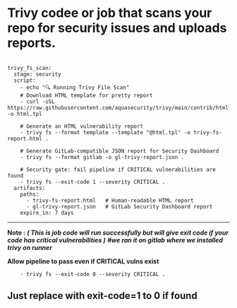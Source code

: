 # Trivy codee or job that scans your repo for security issues and uploads reports.
```

trivy_fs_scan:
  stage: security
  script:
    - echo "🔍 Running Trivy File Scan"
    # Download HTML template for pretty report
    - curl -sSL https://raw.githubusercontent.com/aquasecurity/trivy/main/contrib/html.tpl -o html.tpl

    # Generate an HTML vulnerability report
    - trivy fs --format template --template "@html.tpl" -o trivy-fs-report.html .

    # Generate GitLab-compatible JSON report for Security Dashboard
    - trivy fs --format gitlab -o gl-trivy-report.json .

    # Security gate: fail pipeline if CRITICAL vulnerabilities are found
    - trivy fs --exit-code 1 --severity CRITICAL .
  artifacts:
    paths:
      - trivy-fs-report.html   # Human-readable HTML report
      - gl-trivy-report.json   # GitLab Security Dashboard report
    expire_in: 7 days
```
---
**Note :**  ***( This is job code will run successfully but will give exit code if your code has critical vulnerabilities )***   ***#we ran it on gitlab where we installed trivy on runner***

**Allow pipeline to pass even if CRITICAL vulns exist** 
```
    - trivy fs --exit-code 0 --severity CRITICAL .
```
**Just replace with exit-code=1 to 0 if found**
---

